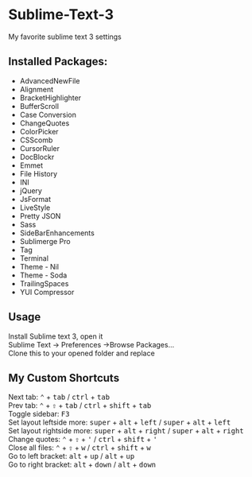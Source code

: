 Sublime-Text-3
==============

My favorite sublime text 3 settings

## Installed Packages:
- AdvancedNewFile
- Alignment
- BracketHighlighter
- BufferScroll
- Case Conversion
- ChangeQuotes
- ColorPicker
- CSScomb
- CursorRuler
- DocBlockr
- Emmet
- File History
- INI
- jQuery
- JsFormat
- LiveStyle
- Pretty JSON
- Sass
- SideBarEnhancements
- Sublimerge Pro
- Tag
- Terminal
- Theme - Nil
- Theme - Soda
- TrailingSpaces
- YUI Compressor

## Usage
Install Sublime text 3, open it  
Sublime Text -> Preferences ->Browse Packages...  
Clone this to your opened folder and replace

## My Custom Shortcuts
Next tab: <kbd>⌃</kbd> + <kbd>tab</kbd> / <kbd>ctrl</kbd> + <kbd>tab</kbd>  
Prev tab: <kbd>⌃</kbd> + <kbd>⇧</kbd> + <kbd>tab</kbd> / <kbd>ctrl</kbd> + <kbd>shift</kbd> + <kbd>tab</kbd>  
Toggle sidebar: <kbd>F3</kbd>  
Set layout leftside more: <kbd>super</kbd> + <kbd>alt</kbd> + <kbd>left</kbd> / <kbd>super</kbd> + <kbd>alt</kbd> + <kbd>left</kbd>  
Set layout rightside more: <kbd>super</kbd> + <kbd>alt</kbd> + <kbd>right</kbd> / <kbd>super</kbd> + <kbd>alt</kbd> + <kbd>right</kbd>  
Change quotes: <kbd>⌃</kbd> + <kbd>⇧</kbd> + <kbd>'</kbd> / <kbd>ctrl</kbd> + <kbd>shift</kbd> + <kbd>'</kbd>  
Close all files: <kbd>⌃</kbd> + <kbd>⇧</kbd> + <kbd>w</kbd> / <kbd>ctrl</kbd> + <kbd>shift</kbd> + <kbd>w</kbd>  
Go to left bracket: <kbd>alt</kbd> + <kbd>up</kbd> / <kbd>alt</kbd> + <kbd>up</kbd>  
Go to right bracket: <kbd>alt</kbd> + <kbd>down</kbd> / <kbd>alt</kbd> + <kbd>down</kbd>  
